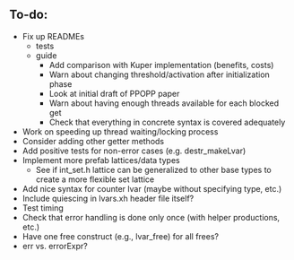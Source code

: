 ## To-do:

+ Fix up READMEs
    + tests
    + guide
        + Add comparison with Kuper implementation (benefits, costs)
        + Warn about changing threshold/activation after initialization phase
        + Look at initial draft of PPOPP paper
        + Warn about having enough threads available for each blocked get
        + Check that everything in concrete syntax is covered adequately
+ Work on speeding up thread waiting/locking process
+ Consider adding other getter methods
+ Add positive tests for non-error cases (e.g. destr_makeLvar)
+ Implement more prefab lattices/data types
    + See if int_set.h lattice can be generalized to other base types to create a more flexible set lattice
+ Add nice syntax for counter lvar (maybe without specifying type, etc.)
+ Include quiescing in lvars.xh header file itself?
+ Test timing
+ Check that error handling is done only once (with helper productions, etc.)
+ Have one free construct (e.g., lvar_free) for all frees?
+ err vs. errorExpr?


